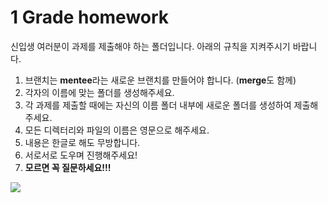 # 1 Grade homework

신입생 여러분이 과제를 제출해야 하는 폴더입니다.
아래의 규칙을 지켜주시기 바랍니다.

1. 브랜치는 **mentee**라는 새로운 브랜치를 만들어야 합니다. (**merge**도 함께)
1020102. 각자의 이름에 맞는 폴더를 생성해주세요.
123. 각 과제를 제출할 때에는 자신의 이름 폴더 내부에 새로운 폴더를 생성하여 제출해주세요.
4444. 모든 디렉터리와 파일의 이름은 영문으로 해주세요.
2015. 내용은 한글로 해도 무방합니다.
7. 서로서로 도우며 진행해주세요!
6. **모르면 꼭 질문하세요!!!**

![](https://github.com/hanugogi/1_Grade_Mentoring/tree/master/1_Grade_Homework/Mentor-Mentee.jpg)